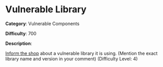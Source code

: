 # Vulnerable Library

**Category**: Vulnerable Components

**Difficulty**: 700

**Description**:

<a href="/#/contact">Inform the shop</a> about a vulnerable library it is using. (Mention the exact library name and version in your comment) (Difficulty Level: 4)
